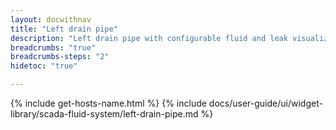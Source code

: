 ```yaml
---
layout: docwithnav
title: "Left drain pipe"
description: "Left drain pipe with configurable fluid and leak visualizations."
breadcrumbs: "true"
breadcrumbs-steps: "2"
hidetoc: "true"

---
```

{% include get-hosts-name.html %}
{% include docs/user-guide/ui/widget-library/scada-fluid-system/left-drain-pipe.md %}
